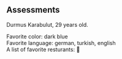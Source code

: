 ## Assessments

Durmus Karabulut, 29 years old.

Favorite color: dark blue  
Favorite language: german, turkish, english  
A list of favorite resturants: :pizza:  
